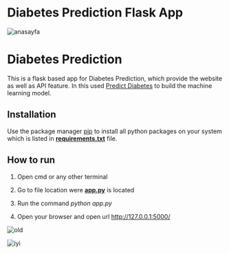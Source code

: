 # Diabetes Prediction Flask App
![anasayfa](https://user-images.githubusercontent.com/95493251/224642927-3061013d-db4a-4a66-b1ce-fae94658262c.JPG)
# Diabetes Prediction

This is a flask based app for Diabetes Prediction, which provide the website as well as API feature. In this used [Predict Diabetes](https://www.kaggle.com/datasets/whenamancodes/predict-diabities) to build the machine learning model.

## Installation

Use the package manager [pip](https://pip.pypa.io/en/stable/) to install all python packages on your system which is listed in **[requirements.txt](https://github.com/sarpovic/diabetes_prediction_galaksiya/blob/main/requirements.txt)** file.

## How to run

1. Open cmd or any other terminal

2. Go to file location were **[app.py](https://github.com/sarpovic/diabetes_prediction_galaksiya/blob/main/app.py)** is located

3. Run the command *python app.py*

4. Open your browser and open url http://127.0.0.1:5000/


![old](https://user-images.githubusercontent.com/95493251/224643157-6d28d362-fd34-4936-a8b1-2d745138d880.JPG)

![iyi](https://user-images.githubusercontent.com/95493251/224666699-5254eda4-4376-450a-b52a-085a6faa22b3.JPG)

